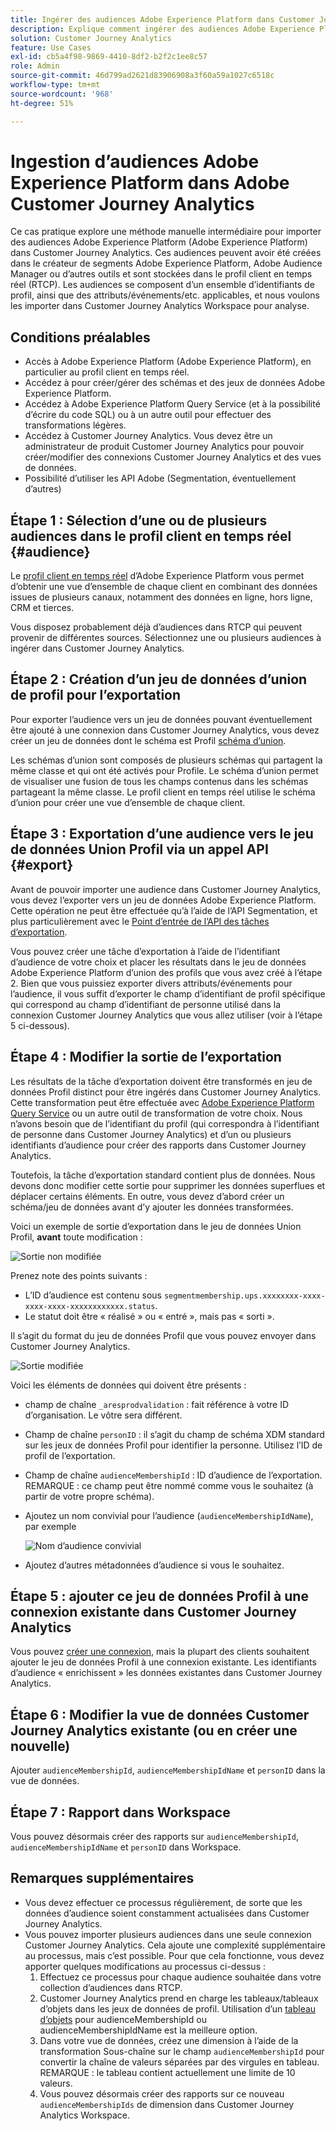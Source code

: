 ```yaml
---
title: Ingérer des audiences Adobe Experience Platform dans Customer Journey Analytics
description: Explique comment ingérer des audiences Adobe Experience Platform dans Customer Journey Analytics pour une analyse plus approfondie.
solution: Customer Journey Analytics
feature: Use Cases
exl-id: cb5a4f98-9869-4410-8df2-b2f2c1ee8c57
role: Admin
source-git-commit: 46d799ad2621d83906908a3f60a59a1027c6518c
workflow-type: tm+mt
source-wordcount: '968'
ht-degree: 51%

---
```


# Ingestion d’audiences Adobe Experience Platform dans Adobe Customer Journey Analytics

Ce cas pratique explore une méthode manuelle intermédiaire pour importer des audiences Adobe Experience Platform (Adobe Experience Platform) dans Customer Journey Analytics. Ces audiences peuvent avoir été créées dans le créateur de segments Adobe Experience Platform, Adobe Audience Manager ou d’autres outils et sont stockées dans le profil client en temps réel (RTCP). Les audiences se composent d’un ensemble d’identifiants de profil, ainsi que des attributs/événements/etc. applicables, et nous voulons les importer dans Customer Journey Analytics Workspace pour analyse.

## Conditions préalables

* Accès à Adobe Experience Platform (Adobe Experience Platform), en particulier au profil client en temps réel.
* Accédez à pour créer/gérer des schémas et des jeux de données Adobe Experience Platform.
* Accédez à Adobe Experience Platform Query Service (et à la possibilité d’écrire du code SQL) ou à un autre outil pour effectuer des transformations légères.
* Accédez à Customer Journey Analytics. Vous devez être un administrateur de produit Customer Journey Analytics pour pouvoir créer/modifier des connexions Customer Journey Analytics et des vues de données.
* Possibilité d’utiliser les API Adobe (Segmentation, éventuellement d’autres)

## Étape 1 : Sélection d’une ou de plusieurs audiences dans le profil client en temps réel {#audience}

Le [profil client en temps réel](https://experienceleague.adobe.com/fr/docs/experience-platform/profile/home.html) d’Adobe Experience Platform vous permet d’obtenir une vue d’ensemble de chaque client en combinant des données issues de plusieurs canaux, notamment des données en ligne, hors ligne, CRM et tierces.

Vous disposez probablement déjà d’audiences dans RTCP qui peuvent provenir de différentes sources. Sélectionnez une ou plusieurs audiences à ingérer dans Customer Journey Analytics.

## Étape 2 : Création d’un jeu de données d’union de profil pour l’exportation

Pour exporter l’audience vers un jeu de données pouvant éventuellement être ajouté à une connexion dans Customer Journey Analytics, vous devez créer un jeu de données dont le schéma est Profil [schéma d’union](https://experienceleague.adobe.com/docs/experience-platform/profile/union-schemas/union-schema.html#understanding-union-schemas).

Les schémas d’union sont composés de plusieurs schémas qui partagent la même classe et qui ont été activés pour Profile. Le schéma d’union permet de visualiser une fusion de tous les champs contenus dans les schémas partageant la même classe. Le profil client en temps réel utilise le schéma d’union pour créer une vue d’ensemble de chaque client.

## Étape 3 : Exportation d’une audience vers le jeu de données Union Profil via un appel API {#export}

Avant de pouvoir importer une audience dans Customer Journey Analytics, vous devez l’exporter vers un jeu de données Adobe Experience Platform. Cette opération ne peut être effectuée qu’à l’aide de l’API Segmentation, et plus particulièrement avec le [Point d’entrée de l’API des tâches d’exportation](https://experienceleague.adobe.com/docs/experience-platform/segmentation/api/export-jobs.html).

Vous pouvez créer une tâche d’exportation à l’aide de l’identifiant d’audience de votre choix et placer les résultats dans le jeu de données Adobe Experience Platform d’union des profils que vous avez créé à l’étape 2. Bien que vous puissiez exporter divers attributs/événements pour l’audience, il vous suffit d’exporter le champ d’identifiant de profil spécifique qui correspond au champ d’identifiant de personne utilisé dans la connexion Customer Journey Analytics que vous allez utiliser (voir à l’étape 5 ci-dessous).

## Étape 4 : Modifier la sortie de l’exportation

Les résultats de la tâche d’exportation doivent être transformés en jeu de données Profil distinct pour être ingérés dans Customer Journey Analytics.  Cette transformation peut être effectuée avec [Adobe Experience Platform Query Service](https://experienceleague.adobe.com/docs/experience-platform/query/home.html) ou un autre outil de transformation de votre choix. Nous n’avons besoin que de l’identifiant du profil (qui correspondra à l’identifiant de personne dans Customer Journey Analytics) et d’un ou plusieurs identifiants d’audience pour créer des rapports dans Customer Journey Analytics.

Toutefois, la tâche d’exportation standard contient plus de données. Nous devons donc modifier cette sortie pour supprimer les données superflues et déplacer certains éléments. En outre, vous devez d’abord créer un schéma/jeu de données avant d’y ajouter les données transformées.

Voici un exemple de sortie d’exportation dans le jeu de données Union Profil, **avant** toute modification :

![Sortie non modifiée](../assets/export-unedited.png)

Prenez note des points suivants :

* L’ID d’audience est contenu sous `segmentmembership.ups.xxxxxxxx-xxxx-xxxx-xxxx-xxxxxxxxxxxx.status`.
* Le statut doit être « réalisé » ou « entré », mais pas « sorti ».

Il s’agit du format du jeu de données Profil que vous pouvez envoyer dans Customer Journey Analytics.

![Sortie modifiée](../assets/export-edited.png)

Voici les éléments de données qui doivent être présents :

* champ de chaîne `_aresprodvalidation` : fait référence à votre ID d’organisation. Le vôtre sera différent.
* Champ de chaîne `personID` : il s’agit du champ de schéma XDM standard sur les jeux de données Profil pour identifier la personne. Utilisez l’ID de profil de l’exportation.
* Champ de chaîne `audienceMembershipId` : ID d’audience de l’exportation. REMARQUE : ce champ peut être nommé comme vous le souhaitez (à partir de votre propre schéma).
* Ajoutez un nom convivial pour l’audience (`audienceMembershipIdName`), par exemple

  ![Nom d’audience convivial](../assets/audience-name.png)

* Ajoutez d’autres métadonnées d’audience si vous le souhaitez.

## Étape 5 : ajouter ce jeu de données Profil à une connexion existante dans Customer Journey Analytics

Vous pouvez [créer une connexion](/help/connections/create-connection.md), mais la plupart des clients souhaitent ajouter le jeu de données Profil à une connexion existante. Les identifiants d’audience « enrichissent » les données existantes dans Customer Journey Analytics.

## Étape 6 : Modifier la vue de données Customer Journey Analytics existante (ou en créer une nouvelle)

Ajouter `audienceMembershipId`, `audienceMembershipIdName` et `personID` dans la vue de données.

## Étape 7 : Rapport dans Workspace

Vous pouvez désormais créer des rapports sur `audienceMembershipId`, `audienceMembershipIdName` et `personID` dans Workspace.

## Remarques supplémentaires

* Vous devez effectuer ce processus régulièrement, de sorte que les données d’audience soient constamment actualisées dans Customer Journey Analytics.
* Vous pouvez importer plusieurs audiences dans une seule connexion Customer Journey Analytics. Cela ajoute une complexité supplémentaire au processus, mais c’est possible. Pour que cela fonctionne, vous devez apporter quelques modifications au processus ci-dessus :
   1. Effectuez ce processus pour chaque audience souhaitée dans votre collection d’audiences dans RTCP.
   1. Customer Journey Analytics prend en charge les tableaux/tableaux d’objets dans les jeux de données de profil. Utilisation d’un [tableau d’objets](https://experienceleague.adobe.com/docs/analytics-platform/using/cja-usecases/complex-data/object-arrays.html?lang=fr) pour audienceMembershipId ou audienceMembershipIdName est la meilleure option.
   1. Dans votre vue de données, créez une dimension à l’aide de la transformation Sous-chaîne sur le champ `audienceMembershipId` pour convertir la chaîne de valeurs séparées par des virgules en tableau. REMARQUE : le tableau contient actuellement une limite de 10 valeurs.
   1. Vous pouvez désormais créer des rapports sur ce nouveau `audienceMembershipIds` de dimension dans Customer Journey Analytics Workspace.
